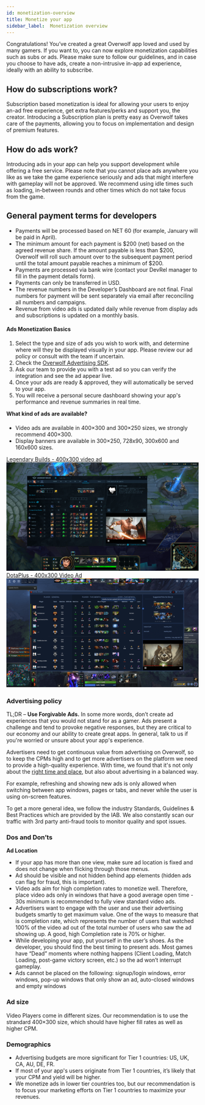 ```yaml
---
id: monetization-overview
title: Monetize your app
sidebar_label:  Monetization overview
---
```



Congratulations! You’ve created a great Overwolf app loved and used by many gamers. If you want to, you can now explore monetization capabilities such as subs or ads. Please make sure to follow our guidelines, and in case you choose to have ads, create a non-intrusive in-app ad experience, ideally with an ability to subscribe.

## How do subscriptions work?

Subscription based monetization is ideal for allowing your users to enjoy an-ad free experience, get extra features/perks and support you, the creator. Introducing a Subscription plan is pretty easy as Overwolf takes care of the payments, allowing you to focus on implementation and design of premium features. 

## How do ads work?

Introducing ads in your app can help you support development while offering a free service. Please note that you cannot place ads anywhere you like as we take the game experience seriously and ads that might interfere with gameplay will not be approved. We recommend using idle times such as loading, in-between rounds and other times which do not take focus from the game.

## General payment terms for developers

* Payments will be processed based on NET 60 (for example, January will be paid in April).
* The minimum amount for each payment is $200 (net) based on the agreed revenue share. If the amount payable is less than $200, Overwolf will roll such amount over to the subsequent payment period until the total amount payable reaches a minimum of $200.
* Payments are processed via bank wire (contact your DevRel manager to fill in the payment details form).
* Payments can only be transferred in USD.
* The revenue numbers in the Developer’s Dashboard are not final. Final numbers for payment will be sent separately via email after reconciling all numbers and campaigns.
* Revenue from video ads is updated daily while revenue from display ads and subscriptions is updated on a monthly basis. 


#### Ads Monetization Basics

####
1. Select the type and size of ads you wish to work with, and determine where will they be displayed visually in your app. Please review our ad policy or consult with the team if uncertain.
2. Check the [Overwolf Advertising SDK](ads-sdk-overview).
3. Ask our team to provide you with a test ad so you can verify the integration and see the ad appear live.
4. Once your ads are ready & approved, they will automatically be served to your app.
5. You will receive a personal secure dashboard showing your app's performance and revenue summaries in real time.

**What kind of ads are available?**

####
* Video ads are available in 400×300 and 300×250 sizes, we strongly recommend 400×300.
* Display banners are available in 300×250, 728x90, 300x600 and 160x600 sizes.

<div class="box" data-slick='{"slidesToShow": 1}'>
  <a data-fancybox="gallery" data-caption="Legendary Builds" href="../assets/LB-400x300.png">
    Legendary Builds - 400x300 video ad
    <span class="thumb">
      <img src="../assets/LB-400x300.png" alt="Legendary builds">
    </span>
  </a>
  <a data-fancybox="gallery" data-caption="DotaPlus" href="../assets/Dota-2-400x300.png">
    DotaPlus - 400x300 Video Ad
    <span class="thumb">
      <img src="../assets/Dota-2-400x300.png" alt="DotaPlus">
    </span>
  </a>
</div>

### Advertising policy

TL;DR – **Use Forgivable Ads.** In some more words, don’t create ad experiences that you would not stand for as a gamer. Ads present a challenge and tend to provoke negative responses, but they are critical to our economy and our ability to create great apps. In general, talk to us if you're worried or unsure about your app's experience. 

Advertisers need to get continuous value from advertising on Overwolf, so to keep the CPMs high and to get more advertisers on the platform we need to provide a high-quality experience. With time, we found that it's not only about the [right time and place](https://medium.com/overwolf/a-new-way-for-brands-to-engage-with-gamers-ca4cfafc5d41), but also about advertising in a balanced way.

For example, refreshing and showing new ads is only allowed when switching between app windows, pages or tabs, and never while the user is using on-screen features.

To get a more general idea, we follow the industry Standards, Guidelines & Best Practices which are provided by the IAB. We also constantly scan our traffic with 3rd party anti-fraud tools to monitor quality and spot issues.

### Dos and Don’ts
**Ad Location**

* If your app has more than one view, make sure ad location is fixed and does not change when flicking through those menus.
* Ad should be visible and not hidden behind app elements (hidden ads can flag for fraud, this is important).
* Video ads aim for high completion rates to monetize well. Therefore, place video ads only in windows that have a good average open time - 30s minimum is recommended to fully view standard video ads. 
* Advertisers want to engage with the user and use their advertising budgets smartly to get maximum value. One of the ways to measure that is completion rate, which represents the number of users that watched 100% of the video ad out of the total number of users who saw the ad showing up. A good, high Completion rate is 70% or higher.
* While developing your app, put yourself in the user’s shoes. As the developer, you should find the best timing to present ads. Most games have “Dead” moments where nothing happens (Client Loading, Match Loading, post-game victory screen, etc.) so the ad won’t interrupt gameplay.
* Ads cannot be placed on the following: signup/login windows, error windows, pop-up windows that only show an ad, auto-closed windows and empty windows

### Ad size

Video Players come in different sizes. Our recommendation is to use the strandard 400×300 size, which should have higher fill rates as well as higher CPM.

### Demographics

* Advertising budgets are more significant for Tier 1 countries: US, UK, CA, AU, DE, FR.
* If most of your app's users originate from Tier 1 countries, it’s likely that your CPM and yield will be higher.
* We monetize ads in lower tier countries too, but our recommendation is to focus your marketing efforts on Tier 1 countries to maximize your revenues.



